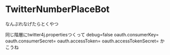 # TwitterNumberPlaceBot
なんぷれなげたらとくやつ

同じ階層にtwitter4j.propertiesつくって
debug=false
oauth.consumerKey=
oauth.consumerSecret=
oauth.accessToken=
oauth.accessTokenSecret=
かこうね
